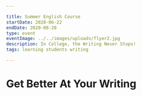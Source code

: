 ```yaml
---

title: Summer English Course
startDate: 2020-06-22
endDate: 2020-08-20
type: event
eventImage: ../../images/uploads/flyer2.jpg
description: In College, the Writing Never Stops!
tags: learning students writing

---
```


# Get Better At Your Writing
